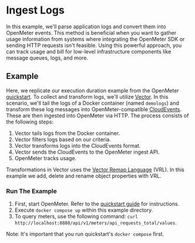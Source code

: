 # Ingest Logs

In this example, we'll parse application logs and convert them into OpenMeter events. This method is beneficial when you want to gather usage information from systems where integrating the OpenMeter SDK or sending HTTP requests isn't feasible. Using this powerful approach, you can track usage and bill for low-level infrastructure components like message queues, logs, and more.

## Example

Here, we replicate our execution duration example from the OpenMeter [quickstart](/quickstart). To collect and transform logs, we'll utilize [Vector](https://vector.dev). In this scenario, we'll tail the logs of a Docker container (named `demologs`) and transform these log messages into OpenMeter-compatible [CloudEvents](https://cloudevents.io/). These are then ingested into OpenMeter via HTTP. The process consists of the following steps:

1. Vector tails logs from the Docker container.
2. Vector filters logs based on our criteria.
3. Vector transforms logs into the CloudEvents format.
4. Vector sends the CloudEvents to the OpenMeter ingest API.
5. OpenMeter tracks usage.

Transformations in Vector uses the [Vector Remap Language](https://vector.dev/docs/reference/vrl/) (VRL). In this example we add, delete and rename object properties with VRL.

### Run The Example

1. First, start OpenMeter. Refer to the [quickstart guide](/quickstart) for instructions.
2. Execute `docker compose up` within this example directory.
3. To query meters, use the following command: `curl http://localhost:8888/api/v1/meters/api_requests_total/values`.

Note: It's important that you run quickstart's `docker compose` first.
